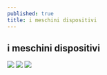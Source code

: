 ```yaml
---
published: true
title: i meschini dispositivi
---
```

## i meschini dispositivi

![]({{site.baseurl}}/assets/tecnologia%201.jpg)
![]({{site.baseurl}}/assets/tecnologia%202.jpg)
![]({{site.baseurl}}/assets/tecnologia%203.jpg)